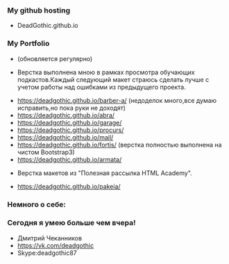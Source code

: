 ### My github hosting ###
- DeadGothic.github.io



### My Portfolio ###
- (обновляется регулярно)
* Верстка выполнена мною в рамках просмотра обучающих подкастов.Каждый следующий макет страюсь сделать лучше с учетом работы над ошибками  из предыдущего проекта.
- https://deadgothic.github.io/barber-a/ (недоделок много,все думаю исправить,но пока руки не доходят)
- https://deadgothic.github.io/abra/
- https://deadgothic.github.io/garage/
- https://deadgothic.github.io/procurs/
- https://deadgothic.github.io/mail/
- https://deadgothic.github.io/fortis/ (верстка полностью выполнена на чистом Bootstrap3)
- https://deadgothic.github.io/armata/



* Верстка макетов из "Полезная рассылка HTML Academy".	
- https://deadgothic.github.io/pakeia/


### Немного о себе: ###
### Сегодня я умею больше чем вчера! ###
* Дмитрий Чеканников
* https://vk.com/deadgothic
* Skype:deadgothic87


